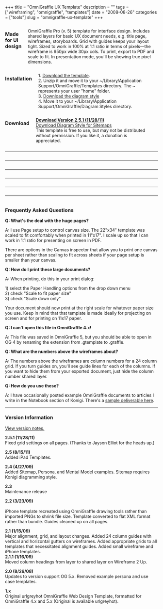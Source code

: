 +++
title = "OmniGraffle UX Template"
description = ""
tags = ["wireframing", "omnigraffle", "templates"]
date = "2008-08-26"
categories = ["tools"]
slug = "omnigraffle-ux-template"
+++



<div class="row">
  <div class="columns small-12 medium-4">
    <h3>Made for UI design</h3>
    <p>OmniGraffle Pro (v. 5) template for interface design. Includes shared layers for basic UX document needs, e.g. title page, wireframes, storyboards. Grid with guides keeps your layout tight.  Sized to work in 100% at 1:1 ratio in terms of pixels&#8212;the wireframe is 950px wide 30px cols. To print, export to PDF and scale to fit. In presentation mode, you'll be showing true pixel dimensions.</p>
  </div>
  <div class="columns small-12 medium-4">
    <h3>Installation</h3>
    <p>1. <a href="http://media.konigi.com/tools/og-ux-template/Konigi-UX-Template-2-5-1.gtemplate.zip">Download the template</a>.<br />
    2. Unzip it and move it to your ~/Library/Application Support/OmniGraffle/Templates directory. The ~ represents your user "home" folder.<br />
    3. <a href="http://media.konigi.com/tools/og-ux-template/Konigi.gdiagramstyle.zip">Download the diagram style</a><br />
    4. Move it to your ~/Library/Application Support/OmniGraffle/Diagram Styles directory.
    </p>
  </div>
  <div class="columns small-12 medium-4">
    <h3>Download</h3>
    <p><strong><a href="http://media.konigi.com/tools/og-ux-template/Konigi-UX-Template-2-5-1.gtemplate.zip">Download Version 2.5.1 (11/28/11)</a></strong><br />
    <a href="http://media.konigi.com/tools/og-ux-template/Konigi.gdiagramstyle.zip">Download Diagram Style for Sitemaps</a><br />
    <span class="t10">This template is free to use, but may not be distributed without permission. If you like it, a donation is appreciated.</span></p>
    <form action="https://www.paypal.com/cgi-bin/webscr" method="post" class="mar0 pad0">
    <input type="image" src="https://www.paypal.com/en_US/i/btn/btn_donate_SM.gif" border="0" name="submit" alt=""  class="mar0 pad0 paypal" style="background-color: #fff;" /><br />
    <input type="hidden" name="cmd" value="_s-xclick" class="mar0 pad0" /><br />
    <input type="hidden" name="hosted_button_id" value="2318535" class="mar0 pad0" /><br />
    <img alt="" border="0" src="https://www.paypal.com/en_US/i/scr/pixel.gif" width="1" height="1" class="mar0 pad0" /><br />
    </form>
  </div>
</div>

<hr>

<div class="row">
  <div class="columns small-12 medium-4">
  <a href="http://media.konigi.com/tools/og-ux-template/Title_of_Document.png" class="group" rel="group"><img class="img-responsive" src="http://media.konigi.com/tools/og-ux-template/Title_of_Document-thumb.png" alt="" /></a>
  </div>
  <div class="columns small-12 medium-4">
  <a href="http://media.konigi.com/tools/og-ux-template/Persona_Overview.png" class="group" rel="group"><img class="img-responsive" src="http://media.konigi.com/tools/og-ux-template/Persona_Overview-thumb.png" alt="" /></a>
  </div>
  <div class="columns small-12 medium-4">
  <a href="http://media.konigi.com/tools/og-ux-template/Detailed_Persona.png" class="group" rel="group"><img class="img-responsive" src="http://media.konigi.com/tools/og-ux-template/Detailed_Persona-thumb.png" alt="" /></a>
  </div>
</div>

<hr>

<div class="row">
  <div class="columns small-12 medium-4">
  <a href="http://media.konigi.com/tools/og-ux-template/Mental_Model.png" class="group" rel="group"><img class="img-responsive" src="http://media.konigi.com/tools/og-ux-template/Mental_Model-thumb.png" alt="" /></a>
  </div>
  <div class="columns small-12 medium-4">
  <a href="http://media.konigi.com/tools/og-ux-template/Site_Map.png" class="group" rel="group"><img class="img-responsive" src="http://media.konigi.com/tools/og-ux-template/Site_Map-thumb.png" alt="" /></a>
  </div>
  <div class="columns small-12 medium-4">
  <a href="http://media.konigi.com/tools/og-ux-template/Wireframe_1_Up.png" class="group" rel="group"><img class="img-responsive" src="http://media.konigi.com/tools/og-ux-template/Wireframe_1_Up-thumb.png" alt="" /></a>
  </div>
</div>

<hr>

<div class="row">
  <div class="columns small-12 medium-4">
  <a href="http://media.konigi.com/tools/og-ux-template/Wireframe_Guides.png" class="group" rel="group"><img class="img-responsive" src="http://media.konigi.com/tools/og-ux-template/Wireframe_Guides-thumb.png" alt="" /></a>
  </div>
  <div class="columns small-12 medium-4">
  <a href="http://media.konigi.com/tools/og-ux-template/Wireframe_2_Up.png" class="group" rel="group"><img class="img-responsive" src="http://media.konigi.com/tools/og-ux-template/Wireframe_2_Up-thumb.png" alt="" /></a>
  </div>
  <div class="columns small-12 medium-4">
  <a href="http://media.konigi.com/tools/og-ux-template/Wireframe_Storyboard.png" class="group" rel="group"><img class="img-responsive" src="http://media.konigi.com/tools/og-ux-template/Wireframe_Storyboard-thumb.png" alt="" /></a>
  </div>
</div>

<hr>

<div class="row">
  <div class="columns small-12 medium-4">
  <a href="http://media.konigi.com/tools/og-ux-template/Small_Wireframe.png" class="group" rel="group"><img class="img-responsive" src="http://media.konigi.com/tools/og-ux-template/Small_Wireframe-thumb.png" alt="" /></a>
  </div>
  <div class="columns small-12 medium-4">
  <a href="http://media.konigi.com/tools/og-ux-template/Storyboard.png" class="group" rel="group"><img class="img-responsive" src="http://media.konigi.com/tools/og-ux-template/Storyboard-thumb.png" alt="" /></a>
  </div>
  <div class="columns small-12 medium-4">
  <a href="http://media.konigi.com/tools/og-ux-template/Storyboard_Notes.png" class="group" rel="group"><img class="img-responsive" src="http://media.konigi.com/tools/og-ux-template/Storyboard_Notes-thumb.png" alt="" /></a>
  </div>
</div>

<hr>

<div class="row">
  <div class="columns small-12 medium-4">
  <a href="http://media.konigi.com/tools/og-ux-template/iPhone_Wireframe.png" class="group" rel="group"><img class="img-responsive" src="http://media.konigi.com/tools/og-ux-template/iPhone_Wireframe-thumb.png" alt="" /></a>
  </div>
  <div class="columns small-12 medium-4">
  <a href="http://media.konigi.com/tools/og-ux-template/iPad_Portrait_1_Up.png" class="group" rel="group"><img class="img-responsive" src="http://media.konigi.com/tools/og-ux-template/iPad_Portrait_1_Up-thumb.png" alt="" /></a>
  </div>
  <div class="columns small-12 medium-4">
  <a href="http://media.konigi.com/tools/og-ux-template/iPad_Portrait_2_Up.png" class="group" rel="group"><img class="img-responsive" src="http://media.konigi.com/tools/og-ux-template/iPad_Portrait_2_Up-thumb.png" alt="" /></a>
  </div>
</div>

<hr>

<a href="http://media.konigi.com/tools/og-ux-template/iPad_Landscape_1_Up.png" class="group" rel="group"><img class="img-responsive" src="http://media.konigi.com/tools/og-ux-template/iPad_Landscape_1_Up-thumb.png" alt="" /></a>

<div class="faq">
<h3>Frequently Asked Questions</h3>
<p><strong>Q: What's the deal with the huge pages?</strong></p>
<p>A: I use Page setup to control canvas size. The 22"x34" template was scaled to fit comfortably when printed in 11"x17". I scale up so that I can work in 1:1 ratio for presenting on screen in PDF.</p>
<p>There are options in the Canvas inspector that allow you to print one canvas per sheet rather than scaling to fit across sheets if your page setup is smaller than your canvas.</p>
<p><strong>Q: How do I print these large documents?</strong></p>
<p>A: When printing, do this in your print dialog:</p>
<p>1) select the Paper Handling options from the drop down menu<br />
2) check "Scale to fit paper size"<br />
3) check "Scale down only"</p>
<p>Your document should now print at the right scale for whatever paper size you use. Keep in mind that that template is made ideally for projecting on screen and for printing on 11x17 paper.</p>
<p><strong>Q: I can't open this file in OmniGraffle 4.x!</strong></p>
<p>A: This file was saved in OmniGraffle 5, but you should be able to open in OG 4 by renaming the extension from .gtemplate to .graffle.</p>
<p><strong>Q: What are the numbers above the wireframes about?</strong></p>
<p>A: The numbers above the wireframes are column numbers for a 24 column grid. If you turn guides on, you'll see guide lines for each of the columns. If you want to hide them from your exported document, just hide the column number shared layer.</p>
<p><strong>Q: How do you use these?</strong></p>
<p>A: I have occasionally posted example OmniGraffle documents to articles I write in the Notebook section of Konigi. There's a <a href="../notebook/better-gmail-client-wireframe.html">sample deliverable here</a>.</p>
</div>
<hr>
<div class="version">
<h3>Version Information</h3>
<p><a href="javascript:void(0);" class="toggle">View version notes.</a></p>
<div class="toggle-content hide">
<p>
<strong>2.5.1 (11/28/11)</strong><br />
Fixed grid settings on all pages. (Thanks to Jayson Elliot for the heads up.)
</p>
<p>
<strong>2.5 (8/15/11)</strong><br />
Added iPad Templates.
</p>
<p>
<strong>2.4 (4/27/09)</strong><br />
Added Sitemap, Persona, and Mental Model examples. Sitemap requires Konigi diagramming style.
</p>
<p>
<strong>2.3</strong><br />
Maintenance release
</p>
<p>
<strong>2.2 (3/23/09)</strong></br /><br />
iPhone template recreated using OmniGraffle drawing tools rather than imported PNGs to shrink file size. Template converted to flat XML format rather than bundle. Guides cleaned up on all pages.
</p>
<p>
<strong>2.1 (1/15/09)</strong><br />
Major alignment, grid, and layout changes. Added 24 column guides with vertical and horizontal gutters on wireframes. Added appropriate grids to all templates that necessitated alignment guides. Added small wireframe and iPhone templates.<br />
<strong>2.1.1 (1/16/09)</strong><br />
Moved column headings from layer to shared layer on Wireframe 2 Up.
</p>
<p>
<strong>2.0 (8/26/08)</strong><br />
Updates to version support OG 5.x. Removed example persona and use case templates.
</p>
<p>
<strong>1.x</strong><br />
Original urlgreyhot OmniGraffle Web Design Template, formatted for OmniGraffle 4.x and 5.x (Original is available urlgreyhot).
</p>
</div>
</div>
